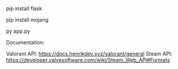 pip install flask

pip install mojang

py app.py

Documentation:

Valorant API: https://docs.henrikdev.xyz/valorant/general
Steam API: https://developer.valvesoftware.com/wiki/Steam_Web_API#Formats
